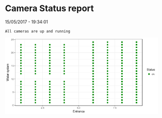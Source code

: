 Camera Status report
================
15/05/2017 - 19:34:01

    All cameras are up and running

![](camreport_files/figure-markdown_github/unnamed-chunk-2-1.png)
